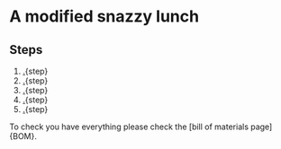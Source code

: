 # A modified snazzy lunch

## Steps

1. [.](pressureham.md){step}
1. [.](sandwich.md){step}
1. [.](packpickles.md){step}
1. [.](sidesalad.md){step}
1. [.](modified_cheese.md){step}


To check you have everything please check the [bill of materials page]{BOM}.
